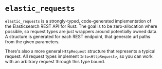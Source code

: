 # `elastic_requests`

`elastic_requests` is a strongly-typed, code-generated implementation of the Elasticsearch REST API for Rust.
The goal is to be zero-allocation where possible, so request types are just wrappers around potentially owned data.
A structure is generated for each REST endpoint, that generate url paths from the given parameters.

There's also a more general `HttpRequest` structure that represents a typical request.
All request types implement `Into<HttpRequest>`, so you can work with an arbitrary request through this type bound.